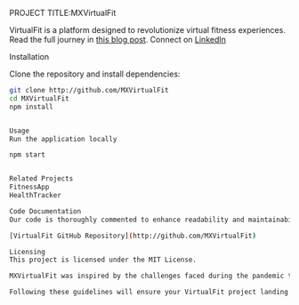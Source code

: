 PROJECT TITLE:MXVirtualFit

VirtualFit is a platform designed to revolutionize virtual fitness experiences. Read the full journey in [this blog post](https://www.linkedin.com/posts/maxyn-edogha-0b2bb91b5_introducing-mxvirtualfit-activity-7220840102237773824-94yQ?utm_source=combined_share_message&utm_medium=member_android). Connect on [LinkedIn](https://www.linkedin.com/in/maxyn-edogha-0b2bb91b5?utm_source=share&utm_campaign=share_via&utm_content=profile&utm_medium=android_app)


Installation

Clone the repository and install dependencies:
```bash
git clone http://github.com/MXVirtualFit
cd MXVirtualFit
npm install


Usage
Run the application locally

npm start


Related Projects
FitnessApp
HealthTracker

Code Documentation
Our code is thoroughly commented to enhance readability and maintainability. You can find detailed comments explaining the purpose and functionality of each part of the code in the GitHub repository.

[VirtualFit GitHub Repository](http://github.com/MXVirtualFit)

Licensing
This project is licensed under the MIT License.

MXVirtualFit was inspired by the challenges faced during the pandemic to stay fit and connected.

Following these guidelines will ensure your VirtualFit project landing page and portfolio cleanup meet the requirements and present your project in the best light possible.


